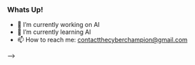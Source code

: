 ### Whats Up!

- 🔭 I’m currently working on AI
- 🌱 I’m currently learning AI
- 📫 How to reach me: contactthecyberchampion@gmail.com

-->
